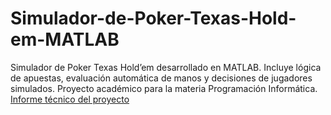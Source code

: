 # Simulador-de-Poker-Texas-Hold-em-MATLAB
Simulador de Poker Texas Hold’em desarrollado en MATLAB. Incluye lógica de apuestas, evaluación automática de manos y decisiones de jugadores simulados. Proyecto académico para la materia Programación Informática.
[Informe técnico del proyecto](./Informe_Poker_Texas.pdf)



